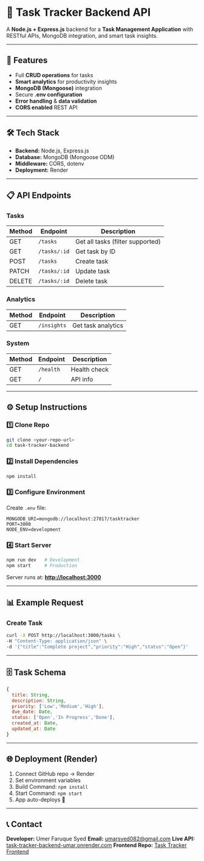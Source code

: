 # 🧭 Task Tracker Backend API

A **Node.js + Express.js** backend for a **Task Management Application** with RESTful APIs, MongoDB integration, and smart task insights.

---

## 🚀 Features

* Full **CRUD operations** for tasks
* **Smart analytics** for productivity insights
* **MongoDB (Mongoose)** integration
* Secure **.env configuration**
* **Error handling** & **data validation**
* **CORS enabled** REST API

---

## 🛠 Tech Stack

* **Backend:** Node.js, Express.js
* **Database:** MongoDB (Mongoose ODM)
* **Middleware:** CORS, dotenv
* **Deployment:** Render

---

## 📋 API Endpoints

### **Tasks**

| Method | Endpoint     | Description                      |
| ------ | ------------ | -------------------------------- |
| GET    | `/tasks`     | Get all tasks (filter supported) |
| GET    | `/tasks/:id` | Get task by ID                   |
| POST   | `/tasks`     | Create task                      |
| PATCH  | `/tasks/:id` | Update task                      |
| DELETE | `/tasks/:id` | Delete task                      |

### **Analytics**

| Method | Endpoint    | Description        |
| ------ | ----------- | ------------------ |
| GET    | `/insights` | Get task analytics |

### **System**

| Method | Endpoint  | Description  |
| ------ | --------- | ------------ |
| GET    | `/health` | Health check |
| GET    | `/`       | API info     |

---

## ⚙️ Setup Instructions

### 1️⃣ Clone Repo

```bash
git clone <your-repo-url>
cd task-tracker-backend
```

### 2️⃣ Install Dependencies

```bash
npm install
```

### 3️⃣ Configure Environment

Create `.env` file:

```env
MONGODB_URI=mongodb://localhost:27017/tasktracker
PORT=3000
NODE_ENV=development
```

### 4️⃣ Start Server

```bash
npm run dev   # Development
npm start     # Production
```

Server runs at: **[http://localhost:3000](http://localhost:3000)**

---

## 📊 Example Request

### Create Task

```bash
curl -X POST http://localhost:3000/tasks \
-H "Content-Type: application/json" \
-d '{"title":"Complete project","priority":"High","status":"Open"}'
```

---

## 🗄 Task Schema

```js
{
  title: String,
  description: String,
  priority: ['Low','Medium','High'],
  due_date: Date,
  status: ['Open','In Progress','Done'],
  created_at: Date,
  updated_at: Date
}
```

---

## 🌐 Deployment (Render)

1. Connect GitHub repo → Render
2. Set environment variables
3. Build Command: `npm install`
4. Start Command: `npm start`
5. App auto-deploys 🎉

---

## 📞 Contact

**Developer:** Umer Faruque Syed
**Email:** [umarsyed082@gmail.com](umarsyed082@gmail.com)
**Live API:** [task-tracker-backend-umar.onrender.com](https://task-tracker-backend-umar.onrender.com)
**Frontend Repo:** [Task Tracker Frontend](https://github.com/umar710/task-tracker-Frontend-umar)

